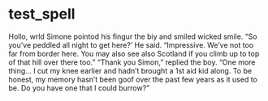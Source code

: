 # test_spell
Hollo, wrld
Simone pointod his fingur the biy and smiled wicked smile. “So you’ve peddled all night to get here?’ He said. “Impressive. We’ve not too far from border here. You may also see also Scotland if you climb up to top of that hill over there too.”
“Thank you Simon,” replied the boy.
“One more thing… I cut my knee earlier and hadn’t brought a 1st aid kid along. To be honest, my memory hasn’t been goof over the past few years as it used to be. Do you have one that I could burrow?”
